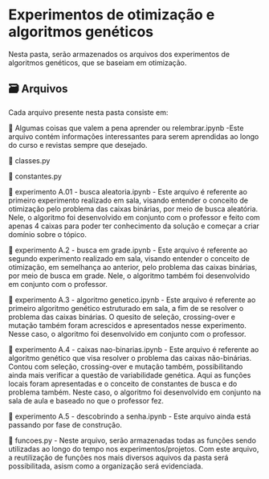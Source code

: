 # Experimentos de otimização e algoritmos genéticos

Nesta pasta, serão armazenados os arquivos dos experimentos de algoritmos genéticos, que se baseiam em otimização.

## 🗃 Arquivos
Cada arquivo presente nesta pasta consiste em:

📁 Algumas coisas que valem a pena aprender ou relembrar.ipynb -Este arquivo contém informações interessantes para serem aprendidas ao longo do curso e revistas sempre que desejado.

📂 classes.py 

📂 constantes.py 

📁 experimento A.01 - busca aleatoria.ipynb - Este arquivo é referente ao primeiro experimento realizado em sala, visando entender o conceito de otimização pelo problema das caixas binárias, por meio de busca aleatória. Nele, o algoritmo foi desenvolvido em conjunto com o professor e feito com apenas 4 caixas para poder ter conhecimento da solução e começar a criar domínio sobre o tópico.

📁 experimento A.2 - busca em grade.ipynb - Este arquivo é referente ao segundo experimento realizado em sala, visando entender o conceito de otimização, em semelhança ao anterior, pelo problema das caixas binárias, por meio de busca em grade. Nele, o algoritmo também foi desenvolvido em conjunto com o professor.

📁 experimento A.3 - algoritmo genetico.ipynb - Este arquivo é referente ao primeiro algoritmo genético estruturado em sala, a fim de se resolver o problema das caixas binárias. O quesito de seleção, crossing-over e mutação também foram acrescidos e apresentados nesse experimento. Nesse caso, o algoritmo foi desenvolvido em conjunto com o professor.

📁 experimento A.4 - caixas nao-binarias.ipynb - Este arquivo é referente ao algoritmo genético que visa resolver o problema das caixas não-binárias. Contou com seleção, crossing-over e mutação também, possibilitando ainda mais verificar a questão de variabilidade genética. Aqui as funções locais foram apresentadas e o conceito de constantes de busca e do problema também. Neste caso, o algoritmo foi desenvolvido em conjunto na sala de aula e baseado no que o professor fez.

📂 experimento A.5 - descobrindo a senha.ipynb - Este arquivo ainda está passando por fase de construção.

📂 funcoes.py - Neste arquivo, serão armazenadas todas as funções sendo utilizadas ao longo do tempo nos experimentos/projetos. Com este arquivo, a reutilização de funções nos mais diversos aquivos da pasta será possibilitada, asism como a organização será evidenciada.